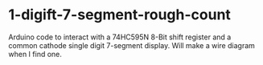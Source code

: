 # 1-digift-7-segment-rough-count

Arduino code to interact with a 74HC595N 8-Bit shift register and a common cathode single digit 7-segment display. Will make a wire diagram when I find one.
